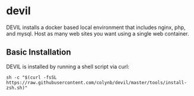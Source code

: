 # devil
DEVIL installs a docker based local environment that includes nginx, php, and mysql. Host as many web sites you want using a single web container.

## Basic Installation

DEVIL is installed by running a shell script via curl:

```
sh -c "$(curl -fsSL https://raw.githubusercontent.com/colynb/devil/master/tools/install-zsh.sh)"
```
